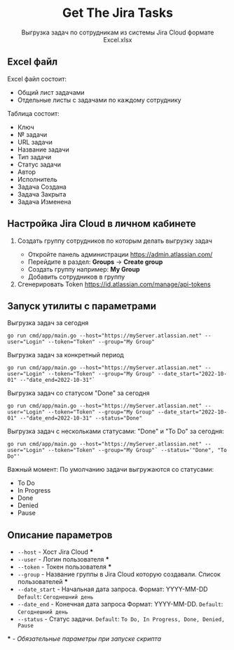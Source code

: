 <div>
    <center>
        <h1>Get The Jira Tasks</h1>
        <p>Выгрузка задач по сотрудникам из системы Jira Cloud формате Excel.xlsx</p>
    </center>
</div>
<div>
    <h2>Excel файл</h2>
    <p>Excel файл состоит:</p>
    <ul>
        <li>Общий лист задачами</li>
        <li>Отдельные листы с задачами по каждому сотруднику</li>
    </ul>
    <p>Таблица состоит:</p>
    <ul>
        <li>Ключ</li>
        <li>№ задачи</li>
        <li>URL задачи</li>
        <li>Название задачи</li>
        <li>Тип задачи</li>
        <li>Статус задачи</li>
        <li>Автор</li>
        <li>Исполнитель</li>
        <li>Задача Создана</li>
        <li>Задача Закрыта</li>
        <li>Задача Изменена</li>
    </ul>
</div>
<div>
    <h2>Настройка Jira Cloud в личном кабинете</h2>
    <ol>
        <li>Создать группу сотрудников по которым делать выгрузку задач</li>
        <ul>
            <li>Откройте панель администрации <a href="https://admin.atlassian.com/">https://admin.atlassian.com/</a></li>
            <li>Перейдите в раздел: <b>Groups</b> -> <b>Create group</b></li>
            <li>Создать группу например: <b>My Group</b></li>
            <li>Добавить сотрудников в группу</li>
        </ul>
        <li>Сгенерировать Token <a href="https://id.atlassian.com/manage/api-tokens">https://id.atlassian.com/manage/api-tokens</a></li>
    </ol>
</div>
<div>
<h2>Запуск утилиты с параметрами</h2>
<p>Выгрузка задач за сегодня</p>

```
go run cmd/app/main.go --host="https://myServer.atlassian.net" --user="Login" --token="Token" --group="My Group"
```
<p>Выгрузка задач за конкретный период</p>

```
go run cmd/app/main.go --host="https://myServer.atlassian.net" --user="Login" --token="Token" --group="My Group" --date_start="2022-10-01" --"date_end=2022-10-31"`
```
<p>Выгрузка задач со статусом "Done" за сегодня</p>

```
go run cmd/app/main.go --host="https://myServer.atlassian.net" --user="Login" --token="Token" --group="My Group" --date_start="2022-10-01" --"date_end=2022-10-31" --status="Done"
```
<p>Выгрузка задач с нескольками статусами: "Done" и "To Do" за сегодня:</p>

```
go run cmd/app/main.go --host="https://myServer.atlassian.net" --user="Login" --token="Token" --group="My Group"` --status='"Done", "To Do"'
```

<p>Важный момент: По умолчанию задачи выгружаются со статусами: </p>
<ul>
    <li>To Do</li>
    <li>In Progress</li>
    <li>Done</li>
    <li>Denied</li>
    <li>Pause</li>
<ul>
</div>
<div>
    <h2>Описание параметров</h2>
    <ul>
        <li><code>--host</code> - Хост Jira Cloud <b>*</b></li>
        <li><code>--user</code> - Логин пользователя <b>*</b></li>
        <li><code>--token</code> - Токен пользователя <b>*</b></li>
        <li><code>--group</code> - Название группы в Jira Cloud которую создавали. Список пользователей <b>*</b></li>
        <li><code>--date_start</code> - Начальная дата запроса. Формат: YYYY-MM-DD <code>Default</code>: <code>Сегоднешний день</code></li>
        <li><code>--date_end</code> - Конечная дата запроса Формат: YYYY-MM-DD. <code>Default</code>: <code>Сегоднешний день</code></li>
        <li><code>--status</code> - Статус задачи. <code>Default</code>: <code>To Do, In Progress, Done, Denied, Pause</code></li>
    </ul>
    <p><b>*</b> - <i>Обязательные параметры при запуске скрипта</i></p>
</div>
